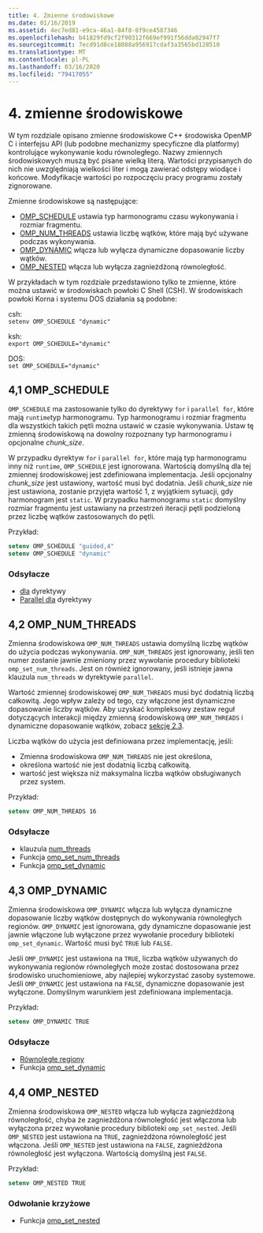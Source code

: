 ```yaml
---
title: 4. Zmienne środowiskowe
ms.date: 01/16/2019
ms.assetid: 4ec7ed81-e9ca-46a1-84f8-8f9ce4587346
ms.openlocfilehash: b41829fd9cf2f90312f669ef991f56dda02947f7
ms.sourcegitcommit: 7ecd91d8ce18088a956917cdaf3a3565bd128510
ms.translationtype: MT
ms.contentlocale: pl-PL
ms.lasthandoff: 03/16/2020
ms.locfileid: "79417055"
---
```

# <a name="4-environment-variables"></a>4. zmienne środowiskowe

W tym rozdziale opisano zmienne środowiskowe C++ środowiska OpenMP C i interfejsu API (lub podobne mechanizmy specyficzne dla platformy) kontrolujące wykonywanie kodu równoległego.  Nazwy zmiennych środowiskowych muszą być pisane wielką literą. Wartości przypisanych do nich nie uwzględniają wielkości liter i mogą zawierać odstępy wiodące i końcowe.  Modyfikacje wartości po rozpoczęciu pracy programu zostały zignorowane.

Zmienne środowiskowe są następujące:

- [OMP_SCHEDULE](#41-omp_schedule) ustawia typ harmonogramu czasu wykonywania i rozmiar fragmentu.
- [OMP_NUM_THREADS](#42-omp_num_threads) ustawia liczbę wątków, które mają być używane podczas wykonywania.
- [OMP_DYNAMIC](#43-omp_dynamic) włącza lub wyłącza dynamiczne dopasowanie liczby wątków.
- [OMP_NESTED](#44-omp_nested) włącza lub wyłącza zagnieżdżoną równoległość.

W przykładach w tym rozdziale przedstawiono tylko te zmienne, które można ustawić w środowiskach powłoki C Shell (CSH). W środowiskach powłoki Korna i systemu DOS działania są podobne:

csh:  
`setenv OMP_SCHEDULE "dynamic"`

ksh:  
`export OMP_SCHEDULE="dynamic"`

DOS:  
`set OMP_SCHEDULE="dynamic"`

## <a name="41-omp_schedule"></a>4,1 OMP_SCHEDULE

`OMP_SCHEDULE` ma zastosowanie tylko do dyrektywy `for` i `parallel for`, które mają `runtime`typ harmonogramu. Typ harmonogramu i rozmiar fragmentu dla wszystkich takich pętli można ustawić w czasie wykonywania. Ustaw tę zmienną środowiskową na dowolny rozpoznany typ harmonogramu i opcjonalne *chunk_size*.

W przypadku dyrektyw `for` i `parallel for`, które mają typ harmonogramu inny niż `runtime`, `OMP_SCHEDULE` jest ignorowana. Wartością domyślną dla tej zmiennej środowiskowej jest zdefiniowana implementacja. Jeśli opcjonalny *chunk_size* jest ustawiony, wartość musi być dodatnia. Jeśli *chunk_size* nie jest ustawiona, zostanie przyjęta wartość 1, z wyjątkiem sytuacji, gdy harmonogram jest `static`. W przypadku harmonogramu `static` domyślny rozmiar fragmentu jest ustawiany na przestrzeń iteracji pętli podzieloną przez liczbę wątków zastosowanych do pętli.

Przykład:

```csh
setenv OMP_SCHEDULE "guided,4"
setenv OMP_SCHEDULE "dynamic"
```

### <a name="cross-references"></a>Odsyłacze

- [dla](2-directives.md#241-for-construct) dyrektywy
- [Parallel dla](2-directives.md#251-parallel-for-construct) dyrektywy

## <a name="42-omp_num_threads"></a>4,2 OMP_NUM_THREADS

Zmienna środowiskowa `OMP_NUM_THREADS` ustawia domyślną liczbę wątków do użycia podczas wykonywania. `OMP_NUM_THREADS` jest ignorowany, jeśli ten numer zostanie jawnie zmieniony przez wywołanie procedury biblioteki `omp_set_num_threads`. Jest on również ignorowany, jeśli istnieje jawna klauzula `num_threads` w dyrektywie `parallel`.

Wartość zmiennej środowiskowej `OMP_NUM_THREADS` musi być dodatnią liczbą całkowitą. Jego wpływ zależy od tego, czy włączone jest dynamiczne dopasowanie liczby wątków. Aby uzyskać kompleksowy zestaw reguł dotyczących interakcji między zmienną środowiskową `OMP_NUM_THREADS` i dynamiczne dopasowanie wątków, zobacz [sekcję 2,3](2-directives.md#23-parallel-construct).

Liczba wątków do użycia jest definiowana przez implementację, jeśli:

- Zmienna środowiskowa `OMP_NUM_THREADS` nie jest określona,
- określona wartość nie jest dodatnią liczbą całkowitą.
- wartość jest większa niż maksymalna liczba wątków obsługiwanych przez system.

Przykład:

```csh
setenv OMP_NUM_THREADS 16
```

### <a name="cross-references"></a>Odsyłacze

- klauzula [num_threads](2-directives.md#23-parallel-construct)
- Funkcja [omp_set_num_threads](3-run-time-library-functions.md#311-omp_set_num_threads-function)
- Funkcja [omp_set_dynamic](3-run-time-library-functions.md#317-omp_set_dynamic-function)

## <a name="43-omp_dynamic"></a>4,3 OMP_DYNAMIC

Zmienna środowiskowa `OMP_DYNAMIC` włącza lub wyłącza dynamiczne dopasowanie liczby wątków dostępnych do wykonywania równoległych regionów. `OMP_DYNAMIC` jest ignorowana, gdy dynamiczne dopasowanie jest jawnie włączone lub wyłączone przez wywołanie procedury biblioteki `omp_set_dynamic`. Wartość musi być `TRUE` lub `FALSE`.

Jeśli `OMP_DYNAMIC` jest ustawiona na `TRUE`, liczba wątków używanych do wykonywania regionów równoległych może zostać dostosowana przez środowisko uruchomieniowe, aby najlepiej wykorzystać zasoby systemowe.  Jeśli `OMP_DYNAMIC` jest ustawiona na `FALSE`, dynamiczne dopasowanie jest wyłączone. Domyślnym warunkiem jest zdefiniowana implementacja.

Przykład:

```csh
setenv OMP_DYNAMIC TRUE
```

### <a name="cross-references"></a>Odsyłacze

- [Równoległe regiony](2-directives.md#23-parallel-construct)
- Funkcja [omp_set_dynamic](3-run-time-library-functions.md#317-omp_set_dynamic-function)

## <a name="44-omp_nested"></a>4,4 OMP_NESTED

Zmienna środowiskowa `OMP_NESTED` włącza lub wyłącza zagnieżdżoną równoległość, chyba że zagnieżdżona równoległość jest włączona lub wyłączona przez wywołanie procedury biblioteki `omp_set_nested`. Jeśli `OMP_NESTED` jest ustawiona na `TRUE`, zagnieżdżona równoległość jest włączona. Jeśli `OMP_NESTED` jest ustawiona na `FALSE`, zagnieżdżona równoległość jest wyłączona. Wartością domyślną jest `FALSE`.

Przykład:

```csh
setenv OMP_NESTED TRUE
```

### <a name="cross-reference"></a>Odwołanie krzyżowe

- Funkcja [omp_set_nested](3-run-time-library-functions.md#319-omp_set_nested-function)
